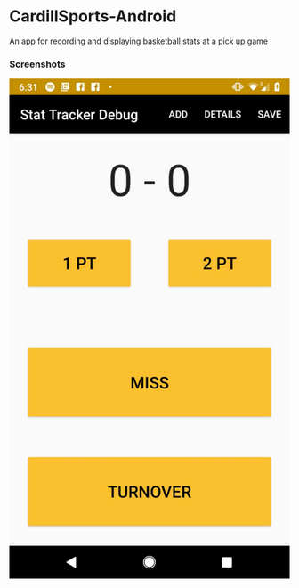 # CardillSports-Android

An app for recording and displaying basketball stats at a pick up game

### Screenshots
![Screenshot](https://github.com/CardillSportsCom/CardillSports-Android/raw/master/Screenshot.jpeg)
